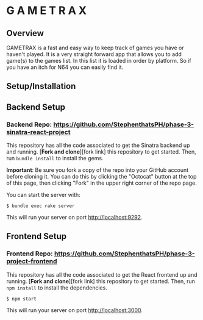 # G A M E T R A X

## Overview

GAMETRAX is a fast and easy way to keep track of games you have or haven't played.
 It is a very straight forward app that allows you to add game(s) to the games list.
 In this list it is loaded in order by platform. So if you have an itch for N64 you
 can easily find it.

## Setup/Installation
## Backend Setup
### Backend Repo: https://github.com/StephenthatsPH/phase-3-sinatra-react-project

This repository has all the code associated to get the Sinatra backend up and
running. [**Fork and clone**][fork link] this repository to get started. Then, run
`bundle install` to install the gems.

**Important**: Be sure you fork a copy of the repo into your GitHub account
before cloning it. You can do this by clicking the "Octocat" button at the 
top of this page, then clicking "Fork" in the upper
right corner of the repo page.

You can start the server with:

```console
$ bundle exec rake server
```

This will run your server on port
[http://localhost:9292](http://localhost:9292).

## Frontend Setup
### Frontend Repo: https://github.com/StephenthatsPH/phase-3-project-frontend

This repository has all the code associated to get the React frontend up and
running. [**Fork and clone**][fork link] this repository to get started. Then, run
`npm install` to install the dependencies.

```console
$ npm start
```
This will run your server on port
[http://localhost:3000](http://localhost:3000).


